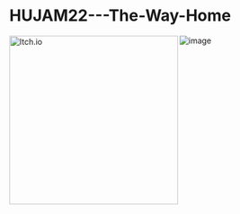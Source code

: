 # HUJAM22---The-Way-Home

[<img align="left" width=300px alt="Itch.io" src="https://static.itch.io/images/badge.svg" targer=_blank />][itchio]

[itchio]: https://emreberatkr.itch.io/thewayhome


![image](https://user-images.githubusercontent.com/104875927/207838197-4432dc3c-0e4e-45c7-bd1f-9196af516afe.png)


